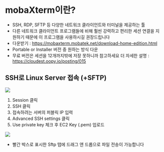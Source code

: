 # mobaXterm이란?

- SSH, RDP, SFTP 등 다양한 네트워크 클라이언트와 터미널을 제공하는 툴
- 다른 네트워크 클라이언트 프로그램들에 비해 훨씬 강력하고 편리한 세션 연결을 지원하기 때문에 이 프로그램을 사용하시길 권장드립니다
- 다운받기 : https://mobaxterm.mobatek.net/download-home-edition.html
- Portable or Installer 버전 중 원하는 방식 다운
- 무료 버전은 세션을 12개까지밖에 저장 못하니까 참고하세요
  더 자세한 설명 : https://cloudest.oopy.io/posting/015

## SSH로 Linux Server 접속 (+SFTP)

![](https://velog.velcdn.com/images/sunblock99/post/bcaa8295-8f7d-4bbe-8833-bf260e42a7f4/image.png)

1.  Session 클릭
2.  SSH 클릭
3.  접속하려는 서버의 퍼블릭 IP 입력
4.  Advanced SSH settings 클릭
5.  Use private key 체크 후 EC2 Key (.pem) 업로드

![](https://velog.velcdn.com/images/sunblock99/post/eb051e6a-720e-44a2-a747-f3f5b616641e/image.png)

- 빨간 박스로 표시한 Sftp 탭에 드래그 앤 드롭으로 파일 전송이 가능합니다
